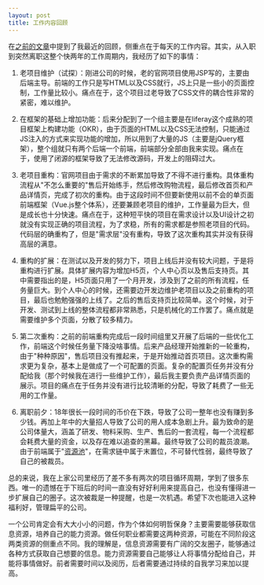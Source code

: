 ```yaml
---
layout: post
title: 工作内容回顾
---
```


在[之前的文章](../工作回顾以及未来打算)中提到了我最近的回顾，侧重点在于每天的工作内容。其实，从入职到突然离职这整个快两年的工作周期内，我经历了如下的事情：

1. 老项目维护（试探）：刚进公司的时候，老的官网项目使用JSP写的，主要由后端主导。前端的工作只是写HTML以及CSS就行，JS上只是一些小的页面控制，工作量比较小。痛点在于，这个项目过老导致了CSS文件的耦合性非常的紧密，难以维护。

2. 在框架的基础上增加功能：后来分配到了一个组主要是在liferay这个成熟的项目框架上构建功能（OKR），由于页面的HTML以及CSS无法控制，只能通过JS注入的方式来实现功能的增加，所以用到了大量的JS（主要是jQuery框架），整个组就只有两个后端一个前端，前端部分全部由我来实现。痛点在于，使用了闭源的框架导致了无法修改源码，开发上的阻碍过大。

3. 老项目重构：官网项目由于需求的不断累加导致了不得不进行重构。具体重构流程从"不怎么重要的"售后开始练手，然后修改购物流程，最后修改首页和产品详情页，完成了初次的重构。由于这段时间不但要新使用以前不会的单页面前端框架（Vue.js整个体系），还要兼顾老项目的维护，工作量最为巨大，但是成长也十分快速。痛点在于，这种短平快的项目在需求设计以及UI设计之初就没有实现正确的项目流程，为了求稳，所有的需求都是参照老项目的代码。代码层的确重构了，但是"需求层"没有重构，导致了这次重构其实并没有获得高层的满意。

4. 重构的扩展：在测试以及开发的努力下，项目上线后并没有较大问题，于是将重构进行扩展。具体扩展内容为增加H5页，个人中心页以及售后支持页。其中需要指出的是，H5页面只用了一个月开发，涉及到了之前的所有流程，任务量巨大。到个人中心的时候，还需要边开发边维护老项目以及之前重构的项目，最后也勉勉强强的上线了。之后的售后支持页比较简单。这个时候，对于开发、测试到上线的整体流程都非常熟悉，只是机械化的工作罢了。痛点就是需要维护多个页面，分散了较多精力。

5. 第二次重构：之前的前端重构完成后一段时间组里又开展了后端的一些优化工作，前端这个时候任务量下降没啥事情。后来产品经理开始推新的一轮重构，由于"种种原因"，售后项目没有推起来，于是开始推动首页项目。这次重构需求更为复杂，基本上是做成了一个可配置的页面。复杂的配置页任务并没有分配给我（那个时候我在进行一些维护工作），最后我主要负责产品详情页面的展示。项目的痛点在于任务并没有进行比较清晰的分配，导致了耗费了一些无用的工作量。

6. 离职前夕：18年很长一段时间的币价在下跌，导致了公司一整年也没有赚到多少钱。再加上年中的大量招人导致了公司的用人成本急剧上升。最为致命的是公司体量大，涵盖了研发、物料采购、生产、售后的一套流程，每一个流程都会耗费大量的资金，以及存在难以追查的黑幕。最终导致了公司的裁员浪潮。由于前端属于"[资源池](https://www.zhihu.com/question/307381805/answer/565152434)"，在需求链中属于末置位，不可替代性弱，最终导致了自己的被裁员。

总的来说，我在上家公司里经历了差不多有两次的项目循环周期，学到了很多东西。唯一的遗憾在于下班后的时间一直没有好好利用来提高自己，也没有懂得进一步扩展自己的圈子。这次被裁是一种提醒，也是一次机遇。希望下次也能进入这种福利好，管理扁平的公司。

一个公司肯定会有大大小小的问题，作为个体如何明哲保身？主要需要能够获取信息资源，培养自己的能力资源。做任何职业都需要这两种资源，可能在不同阶段这两类资源的侧重点不同。我的理解是，信息资源需要有广阔的交友圈子，能够通过各种方式获取自己想要的信息。能力资源需要自己能够让人将事情分配给自己，并能将事情做好。前者需要时间以及阅历，后者需要通过持续的自我学习来加以提高。